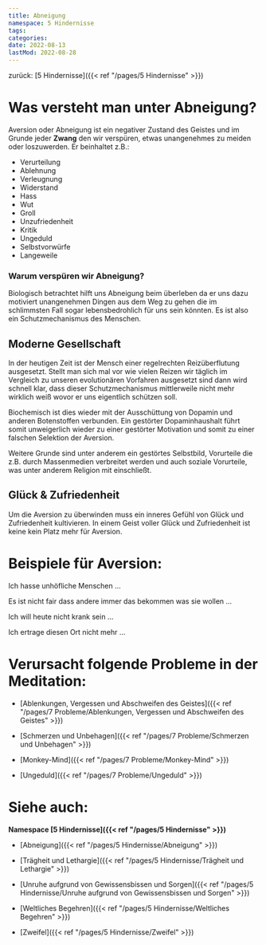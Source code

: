 ```yaml
---
title: Abneigung
namespace: 5 Hindernisse
tags:
categories:
date: 2022-08-13
lastMod: 2022-08-28
---
```

zurück: [5 Hindernisse]({{< ref "/pages/5 Hindernisse" >}})



# Was versteht man unter Abneigung?

Aversion oder Abneigung ist ein negativer Zustand des Geistes und im Grunde jeder **Zwang** den wir verspüren, etwas unangenehmes zu meiden oder loszuwerden. Er beinhaltet z.B.:
* Verurteilung
* Ablehnung
* Verleugnung
* Widerstand
* Hass
* Wut
* Groll
* Unzufriedenheit
* Kritik
* Ungeduld
* Selbstvorwürfe 
* Langeweile



### Warum verspüren wir Abneigung?

Biologisch betrachtet hilft uns Abneigung beim überleben da er uns dazu motiviert unangenehmen Dingen aus dem Weg zu gehen die im schlimmsten Fall sogar lebensbedrohlich für uns sein könnten. Es ist also ein Schutzmechanismus des Menschen.



## Moderne Gesellschaft

In der heutigen Zeit ist der Mensch einer regelrechten Reizüberflutung ausgesetzt. Stellt man sich mal vor wie vielen Reizen wir täglich im Vergleich zu unseren evolutionären Vorfahren ausgesetzt sind dann wird schnell klar, dass dieser Schutzmechanismus mittlerweile nicht mehr wirklich weiß wovor er uns eigentlich schützen soll.

Biochemisch ist dies wieder mit der Ausschüttung von Dopamin und anderen Botenstoffen verbunden. Ein gestörter Dopaminhaushalt führt somit unweigerlich wieder zu einer gestörter Motivation und somit zu einer falschen Selektion der Aversion.

Weitere Grunde sind unter anderem ein gestörtes Selbstbild, Vorurteile die z.B. durch Massenmedien verbreitet werden und auch soziale Vorurteile, was unter anderem Religion mit einschließt.



## Glück & Zufriedenheit

Um die Aversion zu überwinden muss ein inneres Gefühl von Glück und Zufriedenheit kultivieren. In einem Geist voller Glück und Zufriedenheit ist keine kein Platz mehr für Aversion.



# Beispiele für Aversion:

Ich hasse unhöfliche Menschen ...

Es ist nicht fair dass andere immer das bekommen was sie wollen ...

Ich will heute nicht krank sein ...

Ich ertrage diesen Ort nicht mehr ...



# Verursacht folgende Probleme in der Meditation:

  + [Ablenkungen, Vergessen und Abschweifen des Geistes]({{< ref "/pages/7 Probleme/Ablenkungen, Vergessen und Abschweifen des Geistes" >}})

  + [Schmerzen und Unbehagen]({{< ref "/pages/7 Probleme/Schmerzen und Unbehagen" >}})

  + [Monkey-Mind]({{< ref "/pages/7 Probleme/Monkey-Mind" >}})

  + [Ungeduld]({{< ref "/pages/7 Probleme/Ungeduld" >}})



# Siehe auch:

**Namespace [5 Hindernisse]({{< ref "/pages/5 Hindernisse" >}})**

  + [Abneigung]({{< ref "/pages/5 Hindernisse/Abneigung" >}})

  + [Trägheit und Lethargie]({{< ref "/pages/5 Hindernisse/Trägheit und Lethargie" >}})

  + [Unruhe aufgrund von Gewissensbissen und Sorgen]({{< ref "/pages/5 Hindernisse/Unruhe aufgrund von Gewissensbissen und Sorgen" >}})

  + [Weltliches Begehren]({{< ref "/pages/5 Hindernisse/Weltliches Begehren" >}})

  + [Zweifel]({{< ref "/pages/5 Hindernisse/Zweifel" >}})


